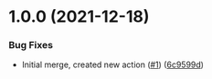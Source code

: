 # 1.0.0 (2021-12-18)


### Bug Fixes

* Initial merge, created new action ([#1](https://github.com/swarm-io/action-build-push-image/issues/1)) ([6c9599d](https://github.com/swarm-io/action-build-push-image/commit/6c9599df75381080233a9e623fb971d7250ec5ce))
